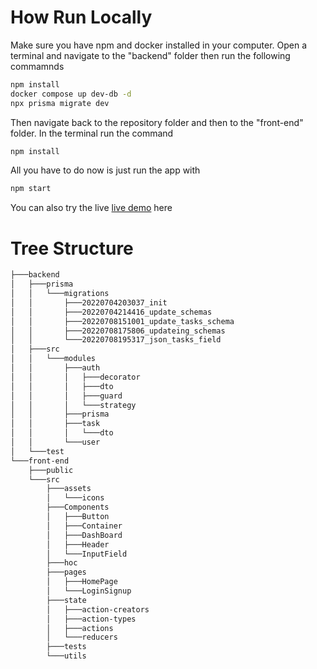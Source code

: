 # How Run Locally

Make sure you have npm and docker installed in your computer. Open a terminal and navigate to the "backend" folder then run the following commamnds

```sh
npm install
docker compose up dev-db -d
npx prisma migrate dev
```

Then navigate back to the repository folder and then to the "front-end" folder. In the terminal run the command

```sh
npm install
```

All you have to do now is just run the app with

```sh
npm start
```

You can also try the live [live demo](https://todo-list-orange.netlify.app/) here

# Tree Structure

```sh
├───backend
│   ├───prisma
│   │   └───migrations
│   │       ├───20220704203037_init
│   │       ├───20220704214416_update_schemas
│   │       ├───20220708151001_update_tasks_schema
│   │       ├───20220708175806_updateing_schemas
│   │       └───20220708195317_json_tasks_field
│   ├───src
│   │   └───modules
│   │       ├───auth
│   │       │   ├───decorator
│   │       │   ├───dto
│   │       │   ├───guard
│   │       │   └───strategy
│   │       ├───prisma
│   │       ├───task
│   │       │   └───dto
│   │       └───user
│   └───test
└───front-end
    ├───public
    └───src
        ├───assets
        │   └───icons
        ├───Components
        │   ├───Button
        │   ├───Container
        │   ├───DashBoard
        │   ├───Header
        │   └───InputField
        ├───hoc
        ├───pages
        │   ├───HomePage
        │   └───LoginSignup
        ├───state
        │   ├───action-creators
        │   ├───action-types
        │   ├───actions
        │   └───reducers
        ├───tests
        └───utils
```
